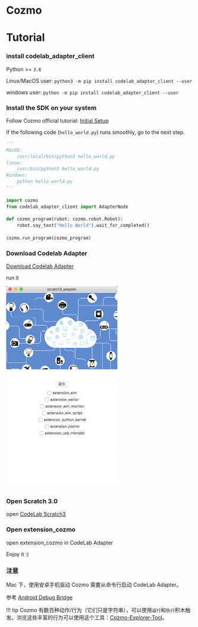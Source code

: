 # Cozmo

# Tutorial

### install codelab_adapter_client
Python >= `3.6`

Linux/MacOS user:  `python3 -m pip install codelab_adapter_client --user`

windows user: `python -m pip install codelab_adapter_client --user`

### Install the SDK on your system
Follow Cozmo official tutorial:  [Initial Setup](http://cozmosdk.anki.com/docs/initial.html)

If the following code (`hello_world.py`) runs smoothly, go to the next step.

```python
'''
MacOS:
    /usr/local/bin/python3 hello_world.py
linux:
    /usr/bin/python3 hello_world.py
Windows:
    python hello_world.py
'''

import cozmo
from codelab_adapter_client import AdapterNode

def cozmo_program(robot: cozmo.robot.Robot):
    robot.say_text("Hello World").wait_for_completed()

cozmo.run_program(cozmo_program)
```

###  Download Codelab Adapter
<a href="https://adapterv2.codelab.clubuser_guide/install/">Download  Codelab Adapter</a>

run it

<img width=300 src="/img/scratch-adapter_5f5e6f20.png"/>

<!--
### find your local python3 path(Windows users can skip this step)
edit `~/codelab_adapter/extensions/extension_vector.py`, replace python3_path with your local python3 path: `which python3`.

![](/video/scratch-python3-path_37d6feee.png)

restart Codelab Adapter.
-->

### Open Scratch 3.0
open [CodeLab Scratch3](https://scratch3v2.codelab.club/)

### Open extension_cozmo
open extension_cozmo in CodeLab Adapter

Enjoy it :)



### 注意
Mac 下，使用安卓手机驱动 Cozmo 需要从命令行启动 CodeLab Adapter。

参考 [Android Debug Bridge](http://cozmosdk.anki.com/docs/adb.html#android-debug-bridge)


!!! tip
    Cozmo 有数百种动作/行为（它们只是字符串），可以使用`运行`和`执行`积木触发。浏览这些丰富的行为可以使用这个工具：[Cozmo-Explorer-Tool](https://github.com/GrinningHermit/Cozmo-Explorer-Tool)。
